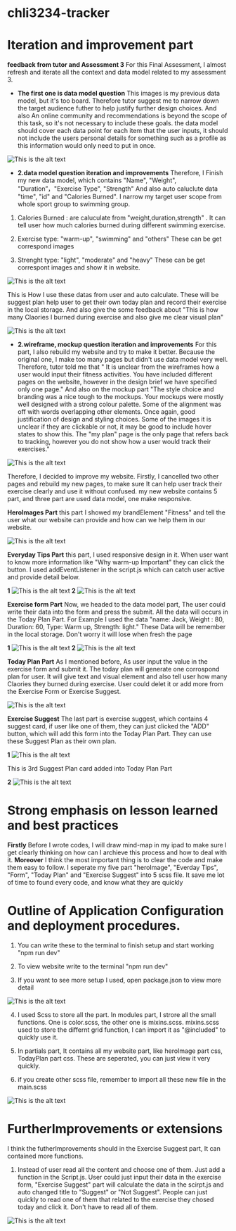 # chli3234-tracker



# Iteration and improvement part

**feedback from tutor and Assessment 3** For this Final Assessment, I almost refresh and iterate all the context and data model related to my assessment 3. 

* __The first one is data model question__ This images is my previous data model, but it's too board. Therefore tutor suggest me to narrow down the target audience futher to help justify further design choices. And also An online community and recommendations is beyond the scope of this task, so it's not necessary to include these goals. the data model should cover each data point for each item that the user inputs, it should not include the users personal details for something such as a profile as this information would only need to put in once.

![This is the alt text](./public/readMeImages/dataModel1.png)


* __2.data model question iteration and improvements__ Therefore, I Finish my new data model, which contains "Name", "Weight", "Duration”，"Exercise Type", "Strength" And also auto caluclute data "time", "id" and "Calories Burned". I narrow my target user scope from whole sport group to swimming group. 

1. Calories Burned : are caluculate from "weight,duration,strength" . It can tell user how much calories burned during different swimming exercise. 

2. Exercise type: "warm-up", "swimming" and "others" These can be get correspond images 

3. Strenght type: "light", "moderate" and "heavy" These can be get correspont images and show it in website.

![This is the alt text](./public/readMeImages/dataModel2.png)



This is How I use these datas from user and auto calculate. These will be  suggest plan help user to get their own today plan and record their exercise in the local storage. And also give the some feedback about "This is how many Claories I burned during exercise and also give me clear visual plan"

![This is the alt text](./public/readMeImages/dataModel3.png)

* __2.wireframe, mockup question iteration and improvements__  For this part, I also rebuild my website and try to make it better. Because the original one, I make too many pages but didn't use data model very well. Therefore, tutor told me that " It is unclear from the wireframes how a user would input their fitness activities. You have included different pages on the website, however in the design brief we have specified only one page." And also on the mockup part "The style choice and branding was a nice tough to the mockups. Your mockups were mostly well designed with a strong colour palette. Some of the alignment was off with words overlapping other elements. Once again, good justification of design and styling choices. Some of the images it is unclear if they are clickable or not, it may be good to include hover states to show this. The "my plan" page is the only page that refers back to tracking, however you do not show how a user would track their exercises."

![This is the alt text](./public/readMeImages/mockUp1.png)


Therefore, I decided to improve my website. Firstly, I cancelled two other pages and rebuild my new pages, to make sure It can help user track their exercise clearly and use it without confused. my new website contains 5 part, and three part are used data model, one make responsive.


**HeroImages Part** this part I showed my brandElement "Fitness" and tell the user what our website can provide and how can we help them in our website.

![This is the alt text](./public/readMeImages/heroImage.png)

**Everyday Tips Part**
this part, I used responsive design in it. When user want to know more information like "Why warm-up Important" they can click the button. I used addEventListener in the script.js which can catch user active and provide detail below.

**1**
 ![This is the alt text](./public/readMeImages/EverydayTips1.png)
**2**
 ![This is the alt text](./public/readMeImages/EverydayTips2.png)

**Exercise form Part**
Now, we headed to the data model part, The user could write their data into the form and press the submit. All the data will occurs in the Today Plan Part. For Example I used the data "name: Jack, Weight : 80, Duration: 60, Type: Warm up, Strength: light." These Data will be remember in the local storage. Don't worry it will lose when fresh the page

**1**
![This is the alt text](./public/readMeImages/form1.png)
**2**
![This is the alt text](./public/readMeImages/TodayPlan1.png)


**Today Plan Part**
As I mentioned before, As user input the value in the exercise form and submit it. The today plan will generate one corrospond plan for user. It will give text and visual element and also tell user how many Claories they burned during exercise. User could delet it or add more from the Exercise Form or Exercise Suggest.

![This is the alt text](./public/readMeImages/TodayPlan2.png)

**Exercise Suggest**
The last part is exercise suggest, which contains 4 suggest card, if user like one of them, they can just clicked the "ADD" button, which will add this form into the Today Plan Part. They can use these Suggest Plan as their own plan.

**1**
![This is the alt text](./public/readMeImages/ExerciseSuggest1.png)

This is 3rd Suggest Plan card added into Today Plan Part

**2**
![This is the alt text](./public/readMeImages/ExerciseSuggest2.png)


# Strong emphasis on lesson learned and best practices
**Firstly** Before I wrote codes, I will draw mind-map in my ipad to make sure I get clearly thinking on how can I archieve this process and how to deal with it. 
**Moreover** I think the most important thing is to clear the code and make them easy to follow. I seperate my five part "heroImage", "Everday Tips", "Form", "Today Plan" and "Exercise Suggest" into 5 scss file. It save me lot of time to found every code, and know what they are quickly

# Outline of Application Configuration and deployment procedures.
1. You can write these to the terminal to finish setup and start working "npm run dev"

2. To view website write to the terminal "npm run dev"

3. If you want to see more setup I used, open package.json to view more detail

![This is the alt text](./public/readMeImages/packageJson.png)


4. I used Scss to store all the part. In modules part, I strore all the small functions. One is color.scss, the other one is mixins.scss. mixins.scss used to store the differnt grid function, I can import it as "@included" to quickly use it.

5. In partials part, It contains all my website part, like heroImage part css, TodayPlan part css. These are seperated, you can just view it very quickly.

6. if you create other scss file, remember to import all these new file in the main.scss

![This is the alt text](./public/readMeImages/scss1.png)


# FurtherImprovements or extensions
I think the futherImprovements should in the Exercise Suggest part, It can contained more functions.

1. Instead of user read all the content and choose one of them. Just add a function in the Script.js. User could just input their data in the exercise form, "Exercise Suggest" part will calculate the data in the scirpt.js and  auto changed title to "Suggest" or "Not Suggest". People can just quickly to read one of them that related to the exercise they chosed today and click it. Don't have to read all of them.

![This is the alt text](./public/readMeImages/ExerciseSuggest1.png)